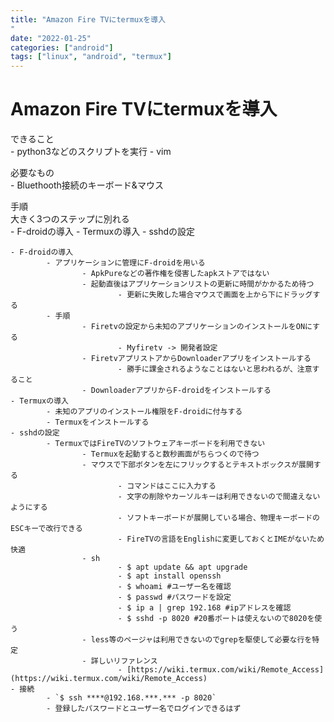 ```yaml
---
title: "Amazon Fire TVにtermuxを導入
"
date: "2022-01-25"
categories: ["android"]
tags: ["linux", "android", "termux"]
---
```


# Amazon Fire TVにtermuxを導入

できること<br>
    - python3などのスクリプトを実行
    - vim

必要なもの<br>
    - Bluethooth接続のキーボード&マウス

手順<br>
大きく3つのステップに別れる<br>
    - F-droidの導入
    - Termuxの導入
    - sshdの設定

    - F-droidの導入
            - アプリケーションに管理にF-droidを用いる
                    - ApkPureなどの著作権を侵害したapkストアではない
                    - 起動直後はアプリケーションリストの更新に時間がかかるため待つ
                            - 更新に失敗した場合マウスで画面を上から下にドラッグする
            - 手順
                    - Firetvの設定から未知のアプリケーションのインストールをONにする
                            - Myfiretv -> 開発者設定
                    - FiretvアプリストアからDownloaderアプリをインストールする
                            - 勝手に課金されるようなことはないと思われるが、注意すること
                    - DownloaderアプリからF-droidをインストールする
    - Termuxの導入
            - 未知のアプリのインストール権限をF-droidに付与する
            - Termuxをインストールする
    - sshdの設定
            - TermuxではFireTVのソフトウェアキーボードを利用できない
                    - Termuxを起動すると数秒画面がちらつくので待つ
                    - マウスで下部ボタンを左にフリックするとテキストボックスが展開する
                            - コマンドはここに入力する
                            - 文字の削除やカーソルキーは利用できないので間違えないようにする
                            - ソフトキーボードが展開している場合、物理キーボードのESCキーで改行できる
                            - FireTVの言語をEnglishに変更しておくとIMEがないため快適
                    - sh
                            - $ apt update && apt upgrade
                            - $ apt install openssh
                            - $ whoami #ユーザー名を確認 
                            - $ passwd #パスワードを設定
                            - $ ip a | grep 192.168 #ipアドレスを確認
                            - $ sshd -p 8020 #20番ポートは使えないので8020を使う
                    - less等のページャは利用できないのでgrepを駆使して必要な行を特定
                    - 詳しいリファレンス
                            - [https://wiki.termux.com/wiki/Remote_Access](https://wiki.termux.com/wiki/Remote_Access)
    - 接続
            - `$ ssh ****@192.168.***.*** -p 8020`
            - 登録したパスワードとユーザー名でログインできるはず
